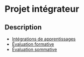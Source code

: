# Projet intégrateur

## Description


* [Intégrations de apprentissages](../../03-savoirs/04/)
* [Évaluation formative](../../04-evaluations/formatives/04/ )
* [Évaluation sommative](../../04-evaluations/sommatives/04)
